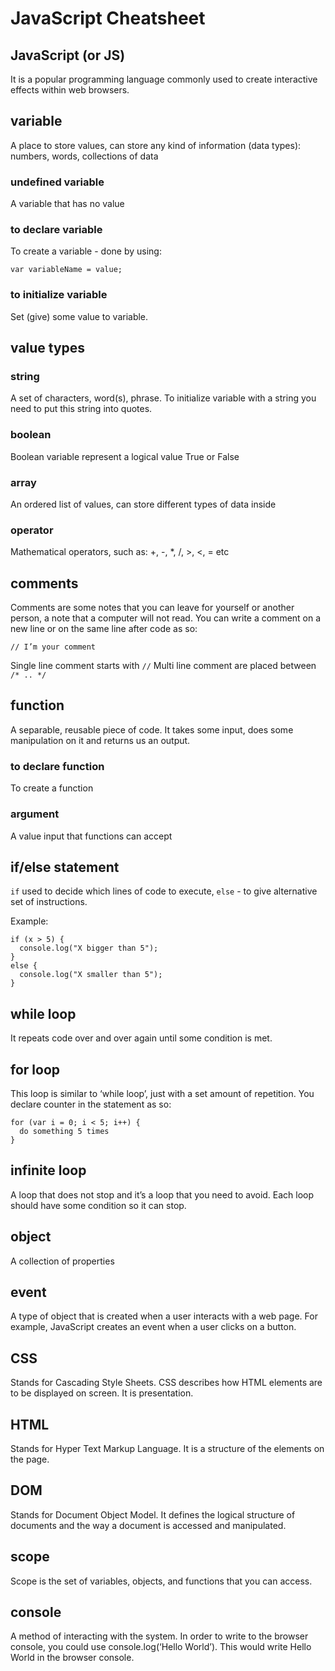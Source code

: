 # JavaScript Cheatsheet


## JavaScript (or JS)

It is a popular programming language commonly used to create interactive effects within web browsers.


## variable

A place to store values, can store any kind of information (data types): numbers, words, collections of data


### undefined variable

A variable that has no value

### to declare variable

To create a variable  - done by using: 

```
var variableName = value;
```


### to initialize variable

Set (give) some value to variable.

## value types

### string

A set of characters, word(s), phrase. To initialize variable with a string you need to put this string into quotes.

### boolean

Boolean variable represent a logical value True or False


### array

An ordered list of values, can store different types of data inside


### operator

Mathematical operators, such as: +, -, *, /, >, <, = etc


## comments

Comments are some notes that you can leave for yourself or another person, a note that a computer will not read. You can write a comment on a new line or on the same line after code as so:  

```
// I’m your comment
```
Single line comment starts with `//`
Multi line comment are placed between `/* .. */`


## function

A separable, reusable piece of code. It takes some input, does some manipulation on it and returns us an output.


### to declare function

To create a function

### argument

A value input that functions can accept


## if/else statement

`if` used to decide which lines of code to execute, `else` - to give alternative set of instructions. 

Example: 

```
if (x > 5) {
  console.log("X bigger than 5");
}
else {
  console.log("X smaller than 5");
}
```


## while loop

It repeats code over and over again until some condition is met.


## for loop

This loop is similar to ‘while loop’, just with a set amount of repetition. You declare counter in the statement as so: 

```
for (var i = 0; i < 5; i++) {
  do something 5 times
}
```


## infinite loop

A loop that does not stop and it’s a loop that you need to avoid. Each loop should have some condition so it can stop.


## object

A collection of properties


## event

A type of object that is created when a user interacts with a web page. For example, JavaScript creates an event when a user clicks on a button.


## CSS

Stands for Cascading Style Sheets. CSS describes how HTML elements are to be displayed on screen. It is presentation.


## HTML

Stands for Hyper Text Markup Language. It is a structure of the elements on the page.


## DOM

Stands for Document Object Model. It defines the logical structure of documents and the way a document is accessed and manipulated.


## scope

Scope is the set of variables, objects, and functions that you can access.


## console

 A method of interacting with the system. In order to write to the browser console, you could use console.log(‘Hello World’). This would write Hello World in the browser console.
